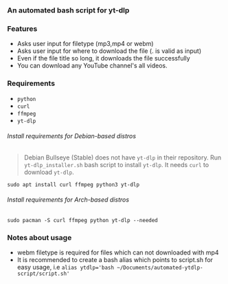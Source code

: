 ### An automated bash script for yt-dlp

### Features

- Asks user input for filetype (mp3,mp4 or webm)
- Asks user input for where to download the file (. is valid as input)
- Even if the file title so long, it downloads the file successfully
- You can download any YouTube channel's all videos.

### Requirements

- `python`
- `curl`
- `ffmpeg`
- `yt-dlp`

###### Install requirements for Debian-based distros

> Debian Bullseye (Stable) does not have `yt-dlp` in their repository. Run `yt-dlp_installer.sh` bash script to install `yt-dlp`. It needs `curl` to download `yt-dlp`.

```
sudo apt install curl ffmpeg python3 yt-dlp
```

###### Install requirements for Arch-based distros
```
sudo pacman -S curl ffmpeg python yt-dlp --needed
```

### Notes about usage
- webm filetype is required for files which can not downloaded with mp4
- It is recommended to create a bash alias which points to script.sh for easy usage, i.e `alias ytdlp='bash ~/Documents/automated-ytdlp-script/script.sh'`
